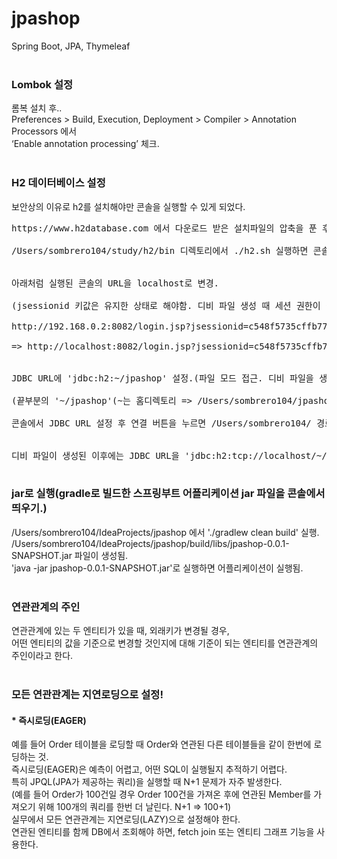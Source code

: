 # jpashop
Spring Boot, JPA, Thymeleaf<br/>
<br/>

### Lombok 설정
롬복 설치 후..<br/>
Preferences > Build, Execution, Deployment > Compiler > Annotation Processors 에서<br/>
‘Enable annotation processing’ 체크.<br/>
<br/>

### H2 데이터베이스 설정
보안상의 이유로 h2를 설치해야만 콘솔을 실행할 수 있게 되었다.<br/>
<pre>
https://www.h2database.com 에서 다운로드 받은 설치파일의 압축을 푼 후<br/>
/Users/sombrero104/study/h2/bin 디렉토리에서 ./h2.sh 실행하면 콘솔이 실행됨.<br/>

아래처럼 실행된 콘솔의 URL을 localhost로 변경. <br/>
(jsessionid 키값은 유지한 상태로 해야함. 디비 파일 생성 때 세션 권한이 필요하기 때문에.) <br/>
http://192.168.0.2:8082/login.jsp?jsessionid=c548f5735cffb777c350f7ca596401bc <br/>
=> http://localhost:8082/login.jsp?jsessionid=c548f5735cffb777c350f7ca596401bc <br/>

JDBC URL에 'jdbc:h2:~/jpashop' 설정.(파일 모드 접근. 디비 파일을 생성하기 위함.)<br/>
(끝부분의 '~/jpashop'(~는 홈디렉토리 => /Users/sombrero104/jpashop)는 디비 파일이 생성될 경로이다.)<br/>
콘솔에서 JDBC URL 설정 후 연결 버튼을 누르면 /Users/sombrero104/ 경로에 jpashop.mv.db 파일이 생성된다.<br/>

디비 파일이 생성된 이후에는 JDBC URL을 'jdbc:h2:tcp://localhost/~/jpashop'로 바꿔서 연결해서 사용한다.(네트워크 모드 접근)<br/>
</pre>

### jar로 실행(gradle로 빌드한 스프링부트 어플리케이션 jar 파일을 콘솔에서 띄우기.)
/Users/sombrero104/IdeaProjects/jpashop 에서 './gradlew clean build' 실행.<br/>
/Users/sombrero104/IdeaProjects/jpashop/build/libs/jpashop-0.0.1-SNAPSHOT.jar 파일이 생성됨.<br/>
'java -jar jpashop-0.0.1-SNAPSHOT.jar'로 실행하면 어플리케이션이 실행됨.<br/>
<br/>

### 연관관계의 주인
연관관계에 있는 두 엔티티가 있을 때, 외래키가 변경될 경우, <br/>
어떤 엔티티의 값을 기준으로 변경할 것인지에 대해 기준이 되는 엔티티를 연관관계의 주인이라고 한다.<br/>
<br/>

### 모든 연관관계는 지연로딩으로 설정!
#### * 즉시로딩(EAGER)
예를 들어 Order 테이블을 로딩할 때 Order와 연관된 다른 테이블들을 같이 한번에 로딩하는 것.<br/>
즉시로딩(EAGER)은 예측이 어렵고, 어떤 SQL이 실행될지 추적하기 어렵다.<br/>
특히 JPQL(JPA가 제공하는 쿼리)을 실행할 때 N+1 문제가 자주 발생한다.<br/>
(예를 들어 Order가 100건일 경우 Order 100건을 가져온 후에 연관된 Member를 가져오기 위해 100개의 쿼리를 한번 더 날린다. N+1 => 100+1)<br/>
실무에서 모든 연관관계는 지연로딩(LAZY)으로 설정해야 한다.<br/>
연관된 엔티티를 함께 DB에서 조회해야 하면, fetch join 또는 엔티티 그래프 기능을 사용한다.<br/>
<br/>